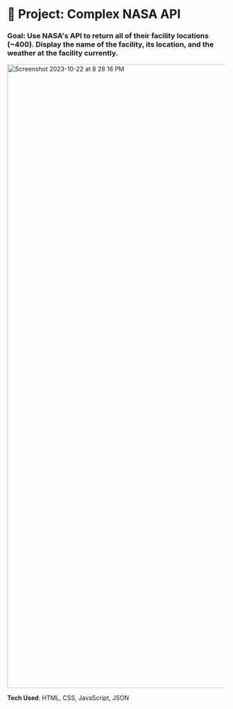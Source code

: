 # 🚀 Project: Complex NASA API

### Goal: Use NASA's API to return all of their facility locations (~400). Display the name of the facility, its location, and the weather at the facility currently. 


<img width="1440" alt="Screenshot 2023-10-22 at 8 28 16 PM" src="https://github.com/briannawillis195/complex-nasa-bootcamp/assets/143905399/e6f431ff-449a-4efe-8f81-2bc6d771db05">

<b>Tech Used</b>: HTML, CSS, JavaScript, JSON
